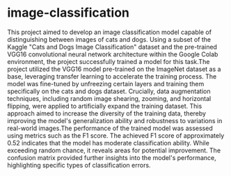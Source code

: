 # image-classification
This project aimed to develop an image classification model capable of distinguishing between images of cats and dogs. Using a subset of the Kaggle "Cats and Dogs Image Classification" dataset and the pre-trained VGG16 convolutional neural network architecture within the Google Colab environment, the project successfully trained a model for this task.The project utilized the VGG16 model pre-trained on the ImageNet dataset as a base, leveraging transfer learning to accelerate the training process. The model was fine-tuned by unfreezing certain layers and training them specifically on the cats and dogs dataset. Crucially, data augmentation techniques, including random image shearing, zooming, and horizontal flipping, were applied to artificially expand the training dataset. This approach aimed to increase the diversity of the training data, thereby improving the model's generalization ability and robustness to variations in real-world images.The performance of the trained model was assessed using metrics such as the F1 score. The achieved F1 score of approximately 0.52 indicates that the model has moderate classification ability. While exceeding random chance, it reveals areas for potential improvement. The confusion matrix provided further insights into the model's performance, highlighting specific types of classification errors.

